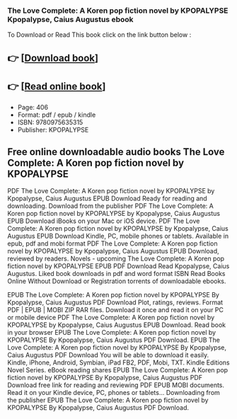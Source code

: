 ### The Love Complete: A Koren pop fiction novel by KPOPALYPSE Kpopalypse, Caius Augustus ebook

To Download or Read This book click on the link button below :

## 👉  [**[Download book](http://filesbooks.info/download.php?group=book&from=github.com&id=718304&lnk=1061 "Download book")**]

## 👉  [**[Read online book](http://filesbooks.info/download.php?group=book&from=github.com&id=718304&lnk=1061 "Read online book")**]


* Page: 406
* Format: pdf / epub / kindle
* ISBN: 9780975635315
* Publisher: KPOPALYPSE



## Free online downloadable audio books The Love Complete: A Koren pop fiction novel by KPOPALYPSE


PDF The Love Complete: A Koren pop fiction novel by KPOPALYPSE by Kpopalypse, Caius Augustus EPUB Download Ready for reading and downloading. Download from the publisher PDF The Love Complete: A Koren pop fiction novel by KPOPALYPSE by Kpopalypse, Caius Augustus EPUB Download iBooks on your Mac or iOS device. PDF The Love Complete: A Koren pop fiction novel by KPOPALYPSE by Kpopalypse, Caius Augustus EPUB Download Kindle, PC, mobile phones or tablets. Available in epub, pdf and mobi format PDF The Love Complete: A Koren pop fiction novel by KPOPALYPSE by Kpopalypse, Caius Augustus EPUB Download, reviewed by readers. Novels - upcoming The Love Complete: A Koren pop fiction novel by KPOPALYPSE EPUB PDF Download Read Kpopalypse, Caius Augustus. Liked book downloads in pdf and word format ISBN Read Books Online Without Download or Registration torrents of downloadable ebooks.

EPUB The Love Complete: A Koren pop fiction novel by KPOPALYPSE By Kpopalypse, Caius Augustus PDF Download Plot, ratings, reviews. Format PDF | EPUB | MOBI ZIP RAR files. Download it once and read it on your PC or mobile device PDF The Love Complete: A Koren pop fiction novel by KPOPALYPSE by Kpopalypse, Caius Augustus EPUB Download. Read book in your browser EPUB The Love Complete: A Koren pop fiction novel by KPOPALYPSE By Kpopalypse, Caius Augustus PDF Download. EPUB The Love Complete: A Koren pop fiction novel by KPOPALYPSE By Kpopalypse, Caius Augustus PDF Download You will be able to download it easily. Kindle, iPhone, Android, Symbian, iPad FB2, PDF, Mobi, TXT. Kindle Editions Novel Series. eBook reading shares EPUB The Love Complete: A Koren pop fiction novel by KPOPALYPSE By Kpopalypse, Caius Augustus PDF Download free link for reading and reviewing PDF EPUB MOBI documents. Read it on your Kindle device, PC, phones or tablets... Downloading from the publisher EPUB The Love Complete: A Koren pop fiction novel by KPOPALYPSE By Kpopalypse, Caius Augustus PDF Download.





